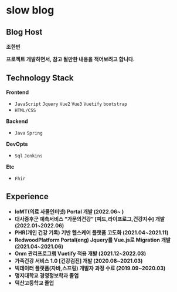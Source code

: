 # slow blog

## Blog Host

**조한빈**

**프로젝트 개발하면서, 참고 될만한 내용을 적어보려고 합니다.** 


## Technology Stack

**Frontend**

- `JavaScript` `Jquery` `Vue2` `Vue3` `Vuetify` `bootstrap`
- `HTML/CSS` 

**Backend**

- `Java` `Spring`

**DevOpts**

- `Sql`  `Jenkins`

**Etc**

- `Fhir`


## Experience

- **IoMT(의료 사물인터넷) Portal 개발 (2022.06~ )**
- **대사증후군 예측서비스 “가문의건강” [피드,라이프로그,건강지수] 개발 (2022.01~2022.06)**
- **PHR(개인 건강 기록) 기반 헬스케어 플랫폼 고도화 (2021.04~2021.11)**
- **RedwoodPlatform Portal(eng) Jquery를 Vue.js로 Migration 개발 (2021.04~2021.06)**
- **Onm 관리프로그램 Vuetify 적용 개발 (2021.12~2022.03)**
- **가족건강 서비스 1.0 [건강검진] 개발 (2020.08~2021.03)**
- **빅데이터 플랫폼(자바,스프링) 개발자 과정 수료 (2019.09~2020.03)**
- **명지대학교 경영정보학과 졸업**
- **덕산고등학교 졸업**


 

